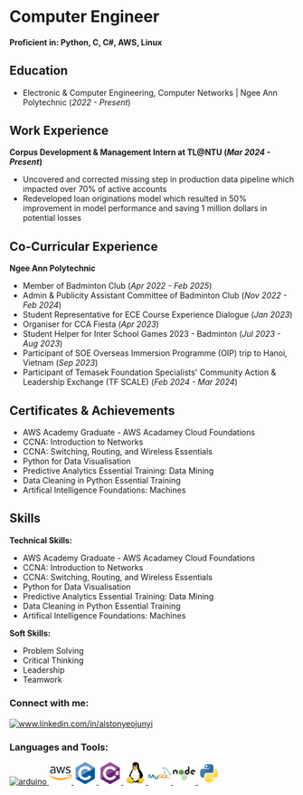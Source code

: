 # Computer Engineer

#### Proficient in: Python, C, C#, AWS, Linux

## Education
- Electronic & Computer Engineering, Computer Networks | Ngee Ann Polytechnic (_2022 - Present_)								       		

## Work Experience
**Corpus Development & Management Intern at TL@NTU (_Mar 2024 - Present_)**
- Uncovered and corrected missing step in production data pipeline which impacted over 70% of active accounts
- Redeveloped loan originations model which resulted in 50% improvement in model performance and saving 1 million dollars in potential losses

## Co-Curricular Experience
**Ngee Ann Polytechnic**
- Member of Badminton Club (_Apr 2022 - Feb 2025_)
- Admin & Publicity Assistant Committee of Badminton Club (_Nov 2022 - Feb 2024_)
- Student Representative for ECE Course Experience Dialogue (_Jan 2023_)
- Organiser for CCA Fiesta (_Apr 2023_)
- Student Helper for Inter School Games 2023 - Badminton (_Jul 2023 - Aug 2023_)
- Participant of SOE Overseas Immersion Programme (OIP) trip to Hanoi, Vietnam (_Sep 2023_)
- Participant of Temasek Foundation Specialists' Community Action & Leadership Exchange (TF SCALE) (_Feb 2024 - Mar 2024_)

## Certificates & Achievements
- AWS Academy Graduate - AWS Acadamey Cloud Foundations
- CCNA: Introduction to Networks
- CCNA: Switching, Routing, and Wireless Essentials
- Python for Data Visualisation
- Predictive Analytics Essential Training: Data Mining
- Data Cleaning in Python Essential Training
- Artifical Intelligence Foundations: Machines

## Skills
**Technical Skills:**
- AWS Academy Graduate - AWS Acadamey Cloud Foundations
- CCNA: Introduction to Networks
- CCNA: Switching, Routing, and Wireless Essentials
- Python for Data Visualisation
- Predictive Analytics Essential Training: Data Mining
- Data Cleaning in Python Essential Training
- Artifical Intelligence Foundations: Machines

**Soft Skills:**
- Problem Solving
- Critical Thinking
- Leadership
- Teamwork

<h3 align="left">Connect with me:</h3>
<p align="left">
<a href="https://linkedin.com/in/alstonyeojunyi" target="blank"><img align="center" src="https://raw.githubusercontent.com/rahuldkjain/github-profile-readme-generator/master/src/images/icons/Social/linked-in-alt.svg" alt="www.linkedin.com/in/alstonyeojunyi" height="30" width="40" /></a>
</p>

<h3 align="left">Languages and Tools:</h3>
<p align="left"> <a href="https://www.arduino.cc/" target="_blank" rel="noreferrer"> <img src="https://cdn.worldvectorlogo.com/logos/arduino-1.svg" alt="arduino" width="40" height="40"/> </a> <a href="https://aws.amazon.com" target="_blank" rel="noreferrer"> <img src="https://raw.githubusercontent.com/devicons/devicon/master/icons/amazonwebservices/amazonwebservices-original-wordmark.svg" alt="aws" width="40" height="40"/> </a> <a href="https://www.cprogramming.com/" target="_blank" rel="noreferrer"> <img src="https://raw.githubusercontent.com/devicons/devicon/master/icons/c/c-original.svg" alt="c" width="40" height="40"/> </a> <a href="https://www.w3schools.com/cs/" target="_blank" rel="noreferrer"> <img src="https://raw.githubusercontent.com/devicons/devicon/master/icons/csharp/csharp-original.svg" alt="csharp" width="40" height="40"/> </a> <a href="https://www.linux.org/" target="_blank" rel="noreferrer"> <img src="https://raw.githubusercontent.com/devicons/devicon/master/icons/linux/linux-original.svg" alt="linux" width="40" height="40"/> </a> <a href="https://www.mysql.com/" target="_blank" rel="noreferrer"> <img src="https://raw.githubusercontent.com/devicons/devicon/master/icons/mysql/mysql-original-wordmark.svg" alt="mysql" width="40" height="40"/> </a> <a href="https://nodejs.org" target="_blank" rel="noreferrer"> <img src="https://raw.githubusercontent.com/devicons/devicon/master/icons/nodejs/nodejs-original-wordmark.svg" alt="nodejs" width="40" height="40"/> </a> <a href="https://www.python.org" target="_blank" rel="noreferrer"> <img src="https://raw.githubusercontent.com/devicons/devicon/master/icons/python/python-original.svg" alt="python" width="40" height="40"/> </a> </p>
